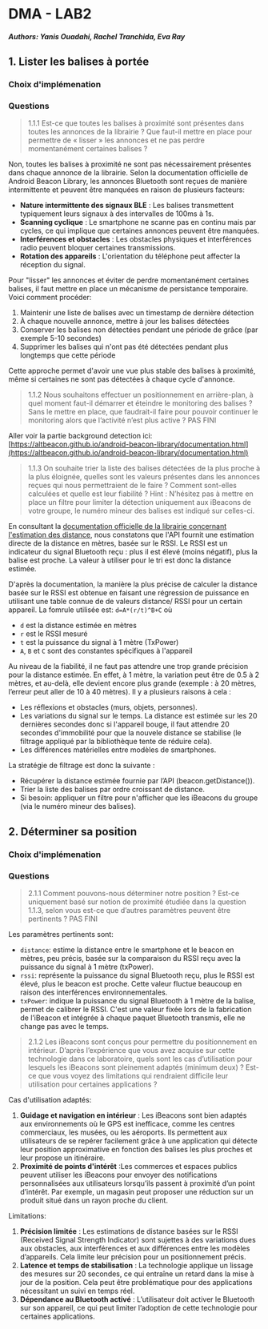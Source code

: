 # DMA - LAB2

##### Authors: Yanis Ouadahi, Rachel Tranchida, Eva Ray

## 1. Lister les balises à portée

### Choix d'implémenation

### Questions

> 1.1.1 Est-ce que toutes les balises à proximité sont présentes dans toutes les annonces de la
> librairie ? Que faut-il mettre en place pour permettre de « lisser » les annonces et ne pas
> perdre momentanément certaines balises ?

Non, toutes les balises à proximité ne sont pas nécessairement présentes dans chaque annonce de la
librairie. Selon la documentation officielle de Android Beacon Library, les annonces Bluetooth sont
reçues de manière intermittente et peuvent être manquées en raison de plusieurs facteurs:

- __Nature intermittente des signaux BLE__ : Les balises transmettent typiquement leurs signaux à
  des
  intervalles de 100ms à 1s.
- __Scanning cyclique__ : Le smartphone ne scanne pas en continu mais par cycles, ce qui implique
  que
  certaines annonces peuvent être manquées.
- __Interférences et obstacles__ : Les obstacles physiques et interférences radio peuvent bloquer
  certaines transmissions.
- __Rotation des appareils__ : L'orientation du téléphone peut affecter la réception du signal.

Pour "lisser" les annonces et éviter de perdre momentanément certaines balises, il faut mettre en
place un mécanisme de persistance temporaire. Voici comment procéder:

1. Maintenir une liste de balises avec un timestamp de dernière détection
2. À chaque nouvelle annonce, mettre à jour les balises détectées
3. Conserver les balises non détectées pendant une période de grâce (par exemple 5-10 secondes)
4. Supprimer les balises qui n'ont pas été détectées pendant plus longtemps que cette période

Cette approche permet d'avoir une vue plus stable des balises à proximité, même si certaines ne
sont pas détectées à chaque cycle d'annonce.

> 1.1.2 Nous souhaitons effectuer un positionnement en arrière-plan, à quel moment faut-il démarrer
> et éteindre le monitoring des balises ? Sans le mettre en place, que faudrait-il faire pour
> pouvoir continuer le monitoring alors que l’activité n’est plus active ? PAS FINI

Aller voir la partie background detection
ici: [https://altbeacon.github.io/android-beacon-library/documentation.html](https://altbeacon.github.io/android-beacon-library/documentation.html)

> 1.1.3 On souhaite trier la liste des balises détectées de la plus proche à la plus éloignée,
> quelles sont
> les valeurs présentes dans les annonces reçues qui nous permettraient de le faire ? Comment
> sont-elles calculées et quelle est leur fiabilité ?
> Hint : N’hésitez pas à mettre en place un filtre pour limiter la détection uniquement aux iBeacons
> de
> votre groupe, le numéro mineur des balises est indiqué sur celles-ci.

En consultant
la [documentation officielle de la librairie concernant l'estimation des distance](https://altbeacon.github.io/android-beacon-library/distance-calculations.html),
nous constatons que l'API fournit une estimation directe de la distance en mètres, basée sur le
RSSI. Le RSSI est un indicateur du signal Bluetooth reçu : plus il est élevé (moins négatif),
plus la balise est proche. La valeur à utiliser pour le tri est donc la distance estimée.

D'après la documentation, la manière la plus précise de calculer la distance basée sur le RSSI est
obtenue en faisant une régression de puissance en utilisant une table connue de de valeurs distance/
RSSI pour un certain appareil. La fomrule utilisée est: `d=A*(r/t)^B+C` où

- `d` est la distance estimée en mètres
- `r` est le RSSI mesuré
- `t` est la puissance du signal à 1 mètre (TxPower)
- `A`, `B` et `C` sont des constantes spécifiques à l'appareil

Au niveau de la fiabilité, il ne faut pas attendre une trop grande précision pour la distance
estimée.
En effet, à 1 mètre, la variation peut être de 0.5 à 2 mètres, et au-delà, elle devient encore plus
grande (exemple : à 20 mètres, l’erreur peut aller de 10 à 40 mètres). Il y a plusieurs raisons à
cela :

- Les réflexions et obstacles (murs, objets, personnes).
- Les variations du signal sur le temps. La distance est estimée sur les 20 dernières secondes donc
  si l'appareil bouge, il faut attendre 20 secondes d'immobilité pour que la nouvele distance se
  stabilise (le filtrage appliqué par la bibliothèque tente de réduire cela).
- Les différences matérielles entre modèles de smartphones.

La stratégie de filtrage est donc la suivante :

- Récupérer la distance estimée fournie par l’API (beacon.getDistance()).
- Trier la liste des balises par ordre croissant de distance.
- Si besoin: appliquer un filtre pour n'afficher que les iBeacons du groupe (via le numéro mineur
  des balises).

## 2. Déterminer sa position

### Choix d'implémenation

### Questions

> 2.1.1 Comment pouvons-nous déterminer notre position ? Est-ce uniquement basé sur notion de
> proximité étudiée dans la question 1.1.3, selon vous est-ce que d’autres paramètres peuvent
> être pertinents ? PAS FINI

Les paramètres pertinents sont:

- `distance`: estime la distance entre le smartphone et le beacon en mètres, peu précis, basée sur
la comparaison du RSSI reçu avec la puissance du signal à 1 mètre (txPower).
- `rssi`: représente la puissance du signal Bluetooth reçu, plus le RSSI est élevé, plus le beacon
  est proche.
  Cette valeur fluctue beaucoup en raison des interférences environnementales.
- `txPower`: indique la puissance du signal Bluetooth à 1 mètre de la balise, permet de calibrer le
  RSSI.
  C'est une valeur fixée lors de la fabrication de l’iBeacon et intégrée à chaque paquet Bluetooth
  transmis, elle
  ne change pas avec le temps.

> 2.1.2 Les iBeacons sont conçus pour permettre du positionnement en intérieur. D’après l’expérience
> que vous avez acquise sur cette technologie dans ce laboratoire, quels sont les cas d’utilisation
> pour lesquels les iBeacons sont pleinement adaptés (minimum deux) ? Est-ce que vous voyez
> des limitations qui rendraient difficile leur utilisation pour certaines applications ?

Cas d'utilisation adaptés:

1. __Guidage et navigation en intérieur__ : Les iBeacons sont bien adaptés aux environnements où le
   GPS est inefficace, comme les centres commerciaux, les musées, ou les aéroports. Ils permettent
   aux utilisateurs de se repérer facilement grâce à une application qui détecte leur position
   approximative en fonction des balises les plus proches et leur propose un itinéraire.
2. __Proximité de points d'intérêt__ :Les commerces et espaces publics peuvent utiliser les iBeacons
   pour envoyer des notifications personnalisées aux utilisateurs lorsqu’ils passent à proximité
   d’un point d’intérêt. Par exemple, un magasin peut proposer une réduction sur un produit situé
   dans un rayon proche du client.

Limitations:

1. __Précision limitée__ : Les estimations de distance basées sur le RSSI (Received Signal Strength
   Indicator) sont sujettes à des variations dues aux obstacles, aux interférences et aux
   différences entre les modèles d’appareils. Cela limite leur précision pour un positionnement
   précis.
2. __Latence et temps de stabilisation__ : La technologie applique un lissage des mesures sur
   20 secondes, ce qui entraîne un retard dans la mise à jour de la position. Cela peut être
   problématique pour des applications nécessitant un suivi en temps réel.
3. __Dépendance au Bluetooth activé__ : L’utilisateur doit activer le Bluetooth sur son appareil, ce
   qui peut limiter l’adoption de cette technologie pour certaines applications.